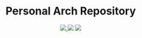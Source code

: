 <h1 align="center">
Personal Arch Repository
</h1>

<p align="center">
<a href="https://github.com/zjuyk/repo/"><img src="https://img.shields.io/github/workflow/status/zjuyk/repo/Build Archlinux Packages/master" /></>
<a href=""><img = src="https://img.shields.io/github/repo-size/zjuyk/repo" /></a>
<img src="https://shields-staging.herokuapp.com/github/directory-file-count/zjuyk/repo?label=packages&type=dir" />
</p>

